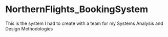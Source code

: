 # NorthernFlights_BookingSystem
This is the system I had to create with a team for my Systems Analysis and Design Methodologies
